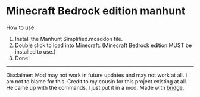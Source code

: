 # Minecraft Bedrock edition manhunt

How to use:
1. Install the Manhunt Simplified.mcaddon file.
2. Double click to load into Minecraft. (Minecraft Bedrock edition MUST be installed to use.)
3. Done!
---
Disclaimer: Mod may not work in future updates and may not work at all. I am not to blame for this.
Credit to my cousin for this project existing at all. He came up with the commands, I just put it in a mod.
Made with [bridge.](https://bridge-core.app)
